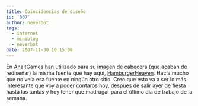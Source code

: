 ```yaml
---
title: Coincidencias de diseño
id: '607'
author: neverbot
tags:
  - internet
  - miniblog
  - neverbot
date: 2007-11-30 10:15:08
---
```


En [AnaitGames](http://www.anaitgames.com/) han utilizado para su imagen de cabecera (que acaban de rediseñar) la misma fuente que hay aquí, [HamburgerHeaven](http://www.dafont.com/hamburger-heaven.font). Hacía mucho que no veía esa fuente en ningún otro sitio. Creo que esto va a ser lo más interesante que voy a poder contaros hoy, despues de salir ayer de fiesta hasta las tantas y hoy tener que madrugar para el último día de trabajo de la semana.